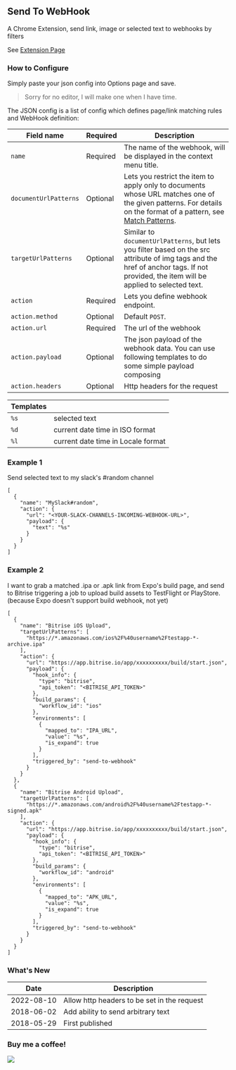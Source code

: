 ## Send To WebHook

A Chrome Extension, send link, image or selected text to webhooks by filters

See [Extension Page](https://goo.gl/kbwRVB)

### How to Configure

Simply paste your json config into Options page and save.
> Sorry for no editor, I will make one when I have time.

The JSON config is a list of config which defines page/link matching rules and WebHook definition:

| Field name            | Required | Description                                                                                                                                                                                                              |
| --------------------- | -------- | ------------------------------------------------------------------------------------------------------------------------------------------------------------------------------------------------------------------------ |
| `name`                | Required | The name of the webhook, will be displayed in the context menu title.                                                                                                                                                    |
| `documentUrlPatterns` | Optional | Lets you restrict the item to apply only to documents whose URL matches one of the given patterns. For details on the format of a pattern, see [Match Patterns](https://developer.chrome.com/extensions/match_patterns). |
| `targetUrlPatterns`   | Optional | Similar to `documentUrlPatterns`, but lets you filter based on the src attribute of img tags and the href of anchor tags. If not provided, the item will be applied to selected text.                                    |
| `action`              | Required | Lets you define webhook endpoint.                                                                                                                                                                                        |
| `action.method`       | Optional | Default `POST`.                                                                                                                                                                                                          |
| `action.url`          | Required | The url of the webhook                                                                                                                                                                                                   |
| `action.payload`      | Optional | The json payload of the webhook data. You can use following templates to do some simple payload composing                                                                                                                |
| `action.headers`      | Optional | Http headers for the request                                                                                                                                                                                             |

| Templates |                                    |
| --------- | :--------------------------------- |
| `%s`      | selected text                      |
| `%d`      | current date time in ISO format    |
| `%l`      | current date time in Locale format |

### Example 1

Send selected text to my slack's #random channel
```
[
  {
    "name": "MySlack#random",
    "action": {
      "url": "<YOUR-SLACK-CHANNELS-INCOMING-WEBHOOK-URL>",
      "payload": {
        "text": "%s"
      }
    }
  }
]
```


### Example 2

I want to grab a matched .ipa or .apk link from Expo's build page, and send to Bitrise triggering a job to upload build assets to TestFlight or PlayStore. (because Expo doesn't support build webhook, not yet)
```
[
  {
    "name": "Bitrise iOS Upload",
    "targetUrlPatterns": [
      "https://*.amazonaws.com/ios%2F%40username%2Ftestapp-*-archive.ipa"
    ],
    "action": {
      "url": "https://app.bitrise.io/app/xxxxxxxxxx/build/start.json",
      "payload": {
        "hook_info": {
          "type": "bitrise",
          "api_token": "<BITRISE_API_TOKEN>"
        },
        "build_params": {
          "workflow_id": "ios"
        },
        "environments": [
          {
            "mapped_to": "IPA_URL",
            "value": "%s",
            "is_expand": true
          }
        ],
        "triggered_by": "send-to-webhook"
      }
    }
  },
  {
    "name": "Bitrise Android Upload",
    "targetUrlPatterns": [
      "https://*.amazonaws.com/android%2F%40username%2Ftestapp-*-signed.apk"
    ],
    "action": {
      "url": "https://app.bitrise.io/app/xxxxxxxxxx/build/start.json",
      "payload": {
        "hook_info": {
          "type": "bitrise",
          "api_token": "<BITRISE_API_TOKEN>"
        },
        "build_params": {
          "workflow_id": "android"
        },
        "environments": [
          {
            "mapped_to": "APK_URL",
            "value": "%s",
            "is_expand": true
          }
        ],
        "triggered_by": "send-to-webhook"
      }
    }
  }
]
```

### What's New
| Date       | Description                                 |
| ---------- | ------------------------------------------- |
| 2022-08-10 | Allow http headers to be set in the request |
| 2018-06-02 | Add ability to send arbitrary text          |
| 2018-05-29 | First published                             |

### Buy me a coffee!

[![](https://www.paypalobjects.com/en_AU/i/btn/btn_donate_LG.gif)](https://www.paypal.com/donate?business=RBUDZ9FDP8MFY&no_recurring=0&currency_code=AUD)
